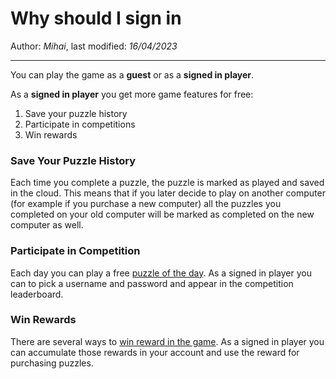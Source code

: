 ﻿# Why should I sign in

Author: *Mihai*, last modified: _16/04/2023_

---

You can play the game as a **guest** or as a __signed in player__.

As a **signed in player** you get more game features for free:

1. Save your puzzle history
1. Participate in competitions
1. Win rewards

### Save Your Puzzle History

Each time you complete a puzzle, the puzzle is marked as played and saved in the cloud. This means that if you later decide to play on another computer (for example if you purchase a new computer) all the puzzles you completed on your old computer will be marked as completed on the new computer as well.

### Participate in Competition

Each day you can play a free [puzzle of the day](https://frenzygames.net/custom/pod). As a signed in player you can to pick a username and password and appear in the competition leaderboard.

### Win Rewards

There are several ways to [win reward in the game](game-rewards.html). As a signed in player you can accumulate those rewards in your account and use the reward for purchasing puzzles.